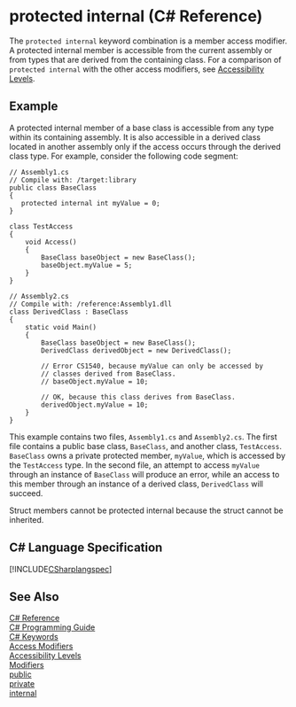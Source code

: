 # protected internal (C# Reference)
The `protected internal` keyword combination is a member access modifier. A protected internal member is accessible from the current assembly or from types that are derived from the containing class. For a comparison of `protected internal` with the other access modifiers, see [Accessibility Levels](../../../csharp/language-reference/keywords/accessibility-levels.md). 
   
## Example  
 A protected internal member of a base class is accessible from any type within its containing assembly. It is also accessible in a derived class located in another assembly only if the access occurs through the derived class type. For example, consider the following code segment:  

```
// Assembly1.cs  
// Compile with: /target:library  
public class BaseClass   
{  
   protected internal int myValue = 0;  
}

class TestAccess 
{
    void Access()
    {
        BaseClass baseObject = new BaseClass();
        baseObject.myValue = 5;
    }
}  
```  
  
```  
// Assembly2.cs  
// Compile with: /reference:Assembly1.dll  
class DerivedClass : BaseClass   
{  
    static void Main()
    {
        BaseClass baseObject = new BaseClass();
        DerivedClass derivedObject = new DerivedClass();

        // Error CS1540, because myValue can only be accessed by
        // classes derived from BaseClass.
        // baseObject.myValue = 10; 

        // OK, because this class derives from BaseClass.
        derivedObject.myValue = 10;
    }
} 
```  
 This example contains two files, `Assembly1.cs` and `Assembly2.cs`. 
 The first file contains a public base class, `BaseClass`, and another class, `TestAccess`. `BaseClass` owns a private protected member, `myValue`, which is accessed by the `TestAccess` type. 
 In the second file, an attempt to access `myValue` through an instance of `BaseClass` will produce an error, while an access to this member through an instance of a derived class, `DerivedClass` will succeed. 

 Struct members cannot be protected internal because the struct cannot be inherited.  
  
## C# Language Specification  
 [!INCLUDE[CSharplangspec](~/includes/csharplangspec-md.md)]  
  
## See Also  
 [C# Reference](../../../csharp/language-reference/index.md)   
 [C# Programming Guide](../../../csharp/programming-guide/index.md)   
 [C# Keywords](../../../csharp/language-reference/keywords/index.md)   
 [Access Modifiers](../../../csharp/language-reference/keywords/access-modifiers.md)   
 [Accessibility Levels](../../../csharp/language-reference/keywords/accessibility-levels.md)   
 [Modifiers](../../../csharp/language-reference/keywords/modifiers.md)   
 [public](../../../csharp/language-reference/keywords/public.md)   
 [private](../../../csharp/language-reference/keywords/private.md)   
 [internal](../../../csharp/language-reference/keywords/internal.md)
